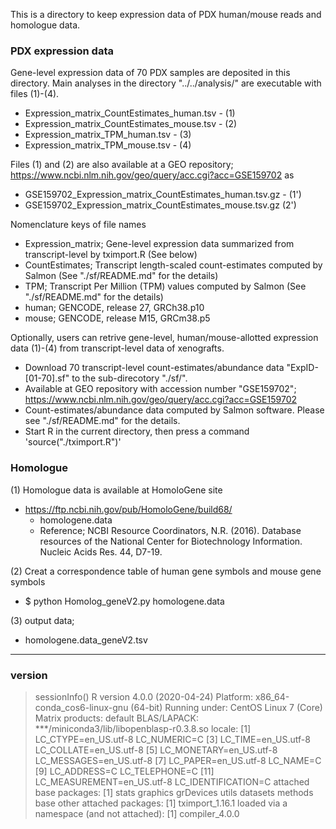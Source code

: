 This is a directory to keep expression data of PDX human/mouse reads and homologue data.

### PDX expression data 
Gene-level expression data of 70 PDX samples are deposited in this directory. Main analyses in the directory "../../analysis/" are executable with files (1)-(4). 
- Expression_matrix_CountEstimates_human.tsv - (1)
- Expression_matrix_CountEstimates_mouse.tsv - (2)
- Expression_matrix_TPM_human.tsv - (3)
- Expression_matrix_TPM_mouse.tsv - (4)

Files (1) and (2) are also available at a GEO repository; https://www.ncbi.nlm.nih.gov/geo/query/acc.cgi?acc=GSE159702 as 
- GSE159702_Expression_matrix_CountEstimates_human.tsv.gz - (1')
- GSE159702_Expression_matrix_CountEstimates_mouse.tsv.gz  (2')

Nomenclature keys of file names
- Expression_matrix; Gene-level expression data summarized from transcript-level by tximport.R (See below) 
- CountEstimates; Transcript length-scaled count-estimates computed by Salmon (See "./sf/README.md" for the details)
- TPM; Transcript Per Million (TPM) values computed by Salmon (See "./sf/README.md" for the details) 
- human; GENCODE, release 27, GRCh38.p10
- mouse; GENCODE, release M15, GRCm38.p5

Optionally, users can retrive gene-level, human/mouse-allotted expression data (1)-(4) from transcript-level data of xenografts.
- Download 70 transcript-level count-estimates/abundance data "ExpID-[01-70].sf" to the sub-direcotory "./sf/".
 - Available at GEO repository with accession number "GSE159702"; https://www.ncbi.nlm.nih.gov/geo/query/acc.cgi?acc=GSE159702
 - Count-estimates/abundance data computed by Salmon software. Please see "./sf/README.md" for the details.   
- Start R in the current directory, then press a command 'source("./tximport.R")' 

### Homologue
(1) Homologue data is available at HomoloGene site
- https://ftp.ncbi.nih.gov/pub/HomoloGene/build68/
  - homologene.data
  - Reference; NCBI Resource Coordinators, N.R. (2016). Database resources of the National Center for Biotechnology Information. Nucleic Acids Res. 44, D7-19.

(2) Creat a correspondence table of human gene symbols and mouse gene symbols
- $ python Homolog_geneV2.py homologene.data

(3) output data;
- homologene.data_geneV2.tsv

-----------------------------------------
### version 
> sessionInfo()
R version 4.0.0 (2020-04-24)
Platform: x86_64-conda_cos6-linux-gnu (64-bit)
Running under: CentOS Linux 7 (Core)
Matrix products: default
BLAS/LAPACK: ***/miniconda3/lib/libopenblasp-r0.3.8.so
locale:
 [1] LC_CTYPE=en_US.utf-8       LC_NUMERIC=C
 [3] LC_TIME=en_US.utf-8        LC_COLLATE=en_US.utf-8
 [5] LC_MONETARY=en_US.utf-8    LC_MESSAGES=en_US.utf-8
 [7] LC_PAPER=en_US.utf-8       LC_NAME=C
 [9] LC_ADDRESS=C               LC_TELEPHONE=C
[11] LC_MEASUREMENT=en_US.utf-8 LC_IDENTIFICATION=C
attached base packages: [1] stats     graphics  grDevices utils     datasets  methods   base
other attached packages: [1] tximport_1.16.1
loaded via a namespace (and not attached): [1] compiler_4.0.0
